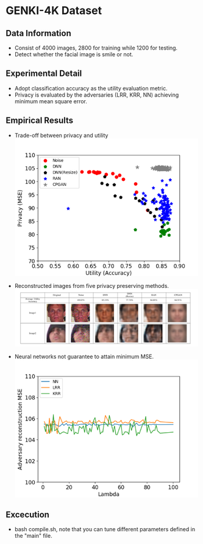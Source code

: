 # GENKI-4K Dataset
## **Data Information**

- Consist of 4000 images, 2800 for training while 1200 for testing.
- Detect whether the facial image is smile or not.

## **Experimental Detail**

- Adopt classification accuracy as the utility evaluation metric.
- Privacy is evaluated by the adversaries (LRR, KRR, NN) 
achieving minimum mean square error.
## **Empirical Results**
- Trade-off between privacy and utility
![image](https://github.com/R06942098/CPGAN/blob/master/GENKI-4K/img/Genki4K_data_final_nonlinear.png)

- Reconstructed images from five privacy preserving methods.
![image](https://github.com/R06942098/CPGAN/blob/master/GENKI-4K/img/img1.png)

- Neural networks not guarantee to attain minimum MSE.
![image](https://github.com/R06942098/CPGAN/blob/master/GENKI-4K/img/mse_comparison_Genki_cpgan.png)


## **Excecution**
- bash compile.sh, note that you can tune different parameters defined in the "main" file.
